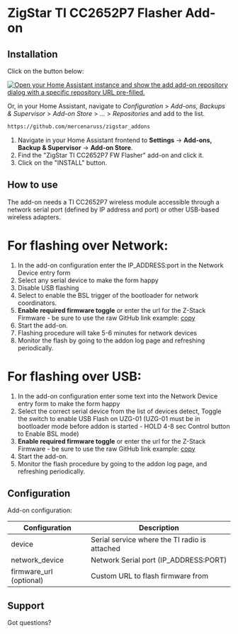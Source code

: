 # ZigStar TI CC2652P7 Flasher Add-on

## Installation

Click on the button below:

[![Open your Home Assistant instance and show the add add-on repository dialog with a specific repository URL pre-filled.](https://my.home-assistant.io/badges/supervisor_add_addon_repository.svg)](https://my.home-assistant.io/redirect/supervisor_add_addon_repository/?repository_url=https%3A%2F%2Fgithub.com%2Fmercenaruss%2Fzigstar_addons)

Or, in your Home Assistant, navigate to _Configuration_ > _Add-ons, Backups & Supervisor_ > _Add-on Store_ > _..._ > _Repositories_ and add to the list.

```txt
https://github.com/mercenaruss/zigstar_addons
```

1. Navigate in your Home Assistant frontend to **Settings** -> **Add-ons, Backup & Supervisor** -> **Add-on Store**.
2. Find the "ZigStar TI CC2652P7 FW Flasher" add-on and click it.
3. Click on the "INSTALL" button.

## How to use

The add-on needs a TI CC2652P7 wireless module accessible through a network
serial port (defined by IP address and port) or other USB-based wireless adapters.

# For flashing over Network:

1. In the add-on configuration enter the IP_ADDRESS:port in the Network Device entry form
2. Select any serial device to make the form happy
3. Disable USB flashing
4. Select to enable the BSL trigger of the bootloader for network coordinators.
5. **Enable required firmware toggle** or enter the url for the Z-Stack Firmware - be sure to use the raw GitHub link
   example: [copy](https://github.com/Koenkk/Z-Stack-firmware/raw/7398d834eb3a790876c280293c4181da96cc7114/coordinator/Z-Stack_3.x.0/bin/CC1352P2_CC2652P_launchpad_coordinator_20221226.zip)
6. Start the add-on.
7. Flashing procedure will take 5-6 minutes for network devices
8. Monitor the flash by going to the addon log page and refreshing periodically.

# For flashing over USB:

1. In the add-on configuration enter some text into the Network Device entry form to make the form happy
2. Select the correct serial device from the list of devices detect, Toggle the switch to enable USB Flash on UZG-01
   (UZG-01 must be in bootloader mode before addon is started - HOLD 4-8 sec Control button to Enable BSL mode)
3. **Enable required firmware toggle** or enter the url for the Z-Stack Firmware - be sure to use the raw GitHub link
   example: [copy](https://github.com/Koenkk/Z-Stack-firmware/raw/7398d834eb3a790876c280293c4181da96cc7114/coordinator/Z-Stack_3.x.0/bin/CC1352P2_CC2652P_launchpad_coordinator_20221226.zip)
4. Start the add-on.
5. Monitor the flash procedure by going to the addon log page, and refreshing periodically.

## Configuration

Add-on configuration:

| Configuration           | Description                                   |
| ----------------------- | --------------------------------------------- |
| device                  | Serial service where the TI radio is attached |
| network_device          | Network Serial port (IP_ADDRESS:PORT)         |
| firmware_url (optional) | Custom URL to flash firmware from             |

## Support

Got questions?

```

```
